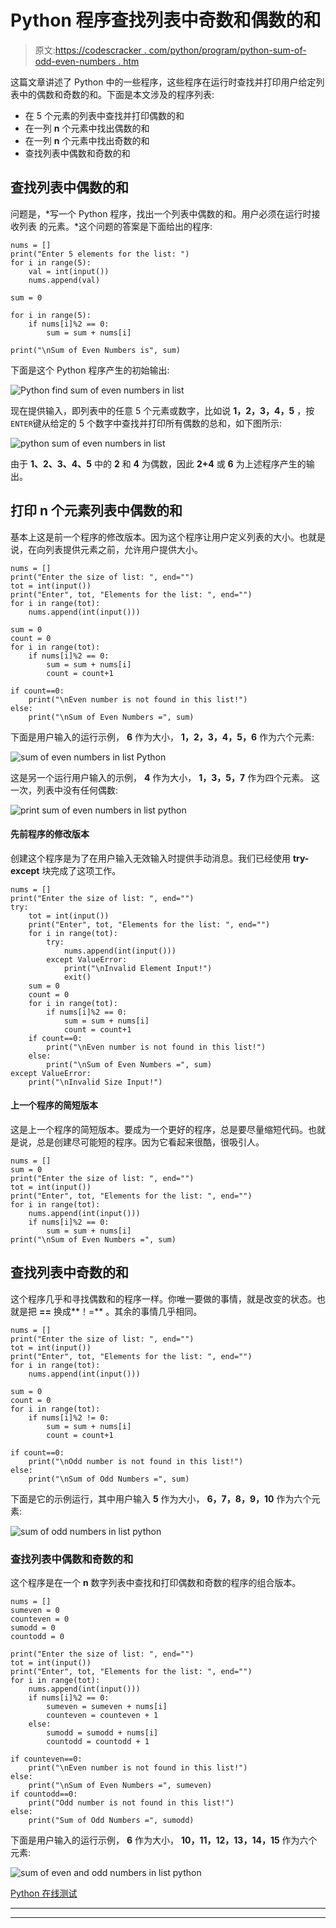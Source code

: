 # Python 程序查找列表中奇数和偶数的和

> 原文:[https://codescracker . com/python/program/python-sum-of-odd-even-numbers . htm](https://codescracker.com/python/program/python-sum-of-odd-even-numbers.htm)

这篇文章讲述了 Python 中的一些程序，这些程序在运行时查找并打印用户给定列表中的偶数和奇数的和。下面是本文涉及的程序列表:

*   在 5 个元素的列表中查找并打印偶数的和
*   在一列 **n** 个元素中找出偶数的和
*   在一列 **n** 个元素中找出奇数的和
*   查找列表中偶数和奇数的和

## 查找列表中偶数的和

问题是，*写一个 Python 程序，找出一个列表中偶数的和。用户必须在运行时接收列表 的元素。*这个问题的答案是下面给出的程序:

```
nums = []
print("Enter 5 elements for the list: ")
for i in range(5):
    val = int(input())
    nums.append(val)

sum = 0

for i in range(5):
    if nums[i]%2 == 0:
        sum = sum + nums[i]

print("\nSum of Even Numbers is", sum)
```

下面是这个 Python 程序产生的初始输出:

![Python find sum of even numbers in list](../Images/f95e6e4ee35d552f7e13df3666e2403e.png)

现在提供输入，即列表中的任意 5 个元素或数字，比如说 **1，2，3，4，5** ，按 `ENTER`键从给定的 5 个数字中查找并打印所有偶数的总和，如下图所示:

![python sum of even numbers in list](../Images/1091429af6fa17fb09f3c61003b3b11b.png)

由于 **1、2、3、4、5** 中的 **2** 和 **4** 为偶数，因此 **2+4** 或 **6** 为上述程序产生的输出。

## 打印 n 个元素列表中偶数的和

基本上这是前一个程序的修改版本。因为这个程序让用户定义列表的大小。也就是说，在向列表提供元素之前，允许用户提供大小。

```
nums = []
print("Enter the size of list: ", end="")
tot = int(input())
print("Enter", tot, "Elements for the list: ", end="")
for i in range(tot):
    nums.append(int(input()))

sum = 0
count = 0
for i in range(tot):
    if nums[i]%2 == 0:
        sum = sum + nums[i]
        count = count+1

if count==0:
    print("\nEven number is not found in this list!")
else:
    print("\nSum of Even Numbers =", sum)
```

下面是用户输入的运行示例， **6** 作为大小， **1，2，3，4，5，6** 作为六个元素:

![sum of even numbers in list Python](../Images/7138172d15911ba716d44131bc8a565c.png)

这是另一个运行用户输入的示例， **4** 作为大小， **1，3，5，7** 作为四个元素。 这一次，列表中没有任何偶数:

![print sum of even numbers in list python](../Images/fdffe391a1d52c0ad732b50fe2afcce0.png)

#### 先前程序的修改版本

创建这个程序是为了在用户输入无效输入时提供手动消息。我们已经使用 **try-except** 块完成了这项工作。

```
nums = []
print("Enter the size of list: ", end="")
try:
    tot = int(input())
    print("Enter", tot, "Elements for the list: ", end="")
    for i in range(tot):
        try:
            nums.append(int(input()))
        except ValueError:
            print("\nInvalid Element Input!")
            exit()
    sum = 0
    count = 0
    for i in range(tot):
        if nums[i]%2 == 0:
            sum = sum + nums[i]
            count = count+1
    if count==0:
        print("\nEven number is not found in this list!")
    else:
        print("\nSum of Even Numbers =", sum)
except ValueError:
    print("\nInvalid Size Input!")
```

#### 上一个程序的简短版本

这是上一个程序的简短版本。要成为一个更好的程序，总是要尽量缩短代码。也就是说，总是创建尽可能短的程序。因为它看起来很酷，很吸引人。

```
nums = []
sum = 0
print("Enter the size of list: ", end="")
tot = int(input())
print("Enter", tot, "Elements for the list: ", end="")
for i in range(tot):
    nums.append(int(input()))
    if nums[i]%2 == 0:
        sum = sum + nums[i]
print("\nSum of Even Numbers =", sum)
```

## 查找列表中奇数的和

这个程序几乎和寻找偶数和的程序一样。你唯一要做的事情，就是改变的状态。也就是把 **==** 换成**！=** 。其余的事情几乎相同。

```
nums = []
print("Enter the size of list: ", end="")
tot = int(input())
print("Enter", tot, "Elements for the list: ", end="")
for i in range(tot):
    nums.append(int(input()))

sum = 0
count = 0
for i in range(tot):
    if nums[i]%2 != 0:
        sum = sum + nums[i]
        count = count+1

if count==0:
    print("\nOdd number is not found in this list!")
else:
    print("\nSum of Odd Numbers =", sum)
```

下面是它的示例运行，其中用户输入 **5** 作为大小， **6，7，8，9，10** 作为六个元素:

![sum of odd numbers in list python](../Images/0a4bb935c15171ba288a49df9c7466ba.png)

### 查找列表中偶数和奇数的和

这个程序是在一个 **n** 数字列表中查找和打印偶数和奇数的程序的组合版本。

```
nums = []
sumeven = 0
counteven = 0
sumodd = 0
countodd = 0

print("Enter the size of list: ", end="")
tot = int(input())
print("Enter", tot, "Elements for the list: ", end="")
for i in range(tot):
    nums.append(int(input()))
    if nums[i]%2 == 0:
        sumeven = sumeven + nums[i]
        counteven = counteven + 1
    else:
        sumodd = sumodd + nums[i]
        countodd = countodd + 1

if counteven==0:
    print("\nEven number is not found in this list!")
else:
    print("\nSum of Even Numbers =", sumeven)
if countodd==0:
    print("Odd number is not found in this list!")
else:
    print("Sum of Odd Numbers =", sumodd)
```

下面是用户输入的运行示例， **6** 作为大小， **10，11，12，13，14，15** 作为六个元素:

![sum of even and odd numbers in list python](../Images/e362da9390271d6e73251ed6c1c2ccc3.png)

[Python 在线测试](/exam/showtest.php?subid=10)

* * *

* * *
